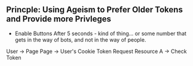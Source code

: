 ## Princple: Using Ageism to Prefer Older Tokens and Provide more Privleges

- Enable Buttons After 5 seconds - kind of thing... or some number that gets in the way of bots, and not in the way of
  people.

User -> Page Page -> User's Cookie Token Request Resource A -> Check Token
